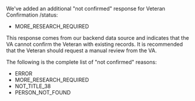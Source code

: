 We've added an additional "not confirmed" response for Veteran Confirmation /status:
- MORE_RESEARCH_REQUIRED 

This response comes from our backend data source and indicates that the VA cannot confirm the Veteran with existing records. It is recommended that the Veteran should request a manual review from the VA. 

The following is the complete list of "not confirmed" reasons:

- ERROR
- MORE_RESEARCH_REQUIRED
- NOT_TITLE_38
- PERSON_NOT_FOUND
